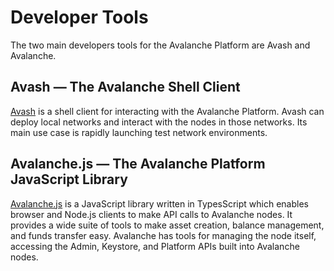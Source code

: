 # Developer Tools

The two main developers tools for the Avalanche Platform are Avash and Avalanche.

## Avash &mdash; The Avalanche Shell Client

[Avash](./avash.md) is a shell client for interacting with the Avalanche Platform. Avash can deploy local networks and interact with the nodes in those networks. Its main use case is rapidly launching test network environments.

## Avalanche.js &mdash; The Avalanche Platform JavaScript Library

[Avalanche.js](./avalanche.js/index.md) is a JavaScript library written in TypesScript which enables browser and Node.js clients to make API calls to Avalanche nodes. It provides a wide suite of tools to make asset creation, balance management, and funds transfer easy. Avalanche has tools for managing the node itself, accessing the Admin, Keystore, and Platform APIs built into Avalanche nodes.
